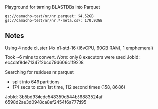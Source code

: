 Playground for turning BLASTDBs into Parquet

```
gs://camacho-test/nr/nr.parquet: 54.52GB
gs://camacho-test/nr/nr.*-meta.csv: 170.93GB
```

Notes
-----

Using 4 node cluster (4x n1-std-16 (16vCPU, 60GB RAM), 1 emphemeral)

Took ~6 mins to convert. 
*Note*: only 8 executors were used
JobId: ec4daf8de71347f2bcd79d606c1f9208

Searching for residues
nr.parquet
* split into 649 partitions
* 174 secs to scan 1st time, 112 second times (158, 86,86)

JobId:  3b5bd93dedc548359d544b56883524af
 6598d2ae3d0948ca8ef2454f6a777d95
